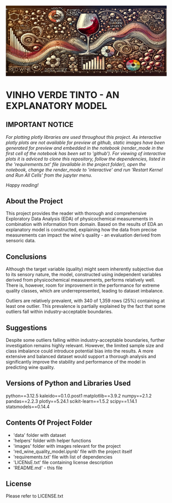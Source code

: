 ![Vinho Verde](images/readme_header.png)<br>
# VINHO VERDE TINTO - AN EXPLANATORY MODEL

## IMPORTANT NOTICE
<i>For plotting plotly libraries are used throughout this project. As interactive plotly plots
are not available for preview at github, static images have been generated for preview and
embedded in the notebook (render_mode in the first cell of the notebook has been set to 'github').
For viewing of interactive plots it is adviced to clone this repository, follow the dependencies, 
listed in the 'requirements.txt' file (available in the project folder), open the notebook,
change the render_mode to 'interactive' and run 'Restart Kernel and Run All Cells' from the
jupyter menu.

Happy reading!</i>

## About the Project
This project provides the reader with thorough and comprehensive Exploratory Data Analysis (EDA)
of physicochemical measurements in combination with information from domain. Based on the results
of EDA an explanatory model is constructed, explaining how the data from precise measurements
can impact the wine's quality - an evaluation derived from sensoric data.

## Conclusions
Although the target variable (quality) might seem inherently subjective due to its sensory nature,
the model, constructed using independent variables derived from physicochemical measurements,
performs relatively well. There is, however, room for improvement in the performance for extreme
quality classes, which are underrepresented, leading to dataset imbalance.

Outliers are relatively prevalent, with 340 of 1,359 rows (25%) containing at least one outlier.
This prevalence is partially explained by the fact that some outliers fall within industry-acceptable
boundaries.

## Suggestions
Despite some outliers falling within industry-acceptable boundaries, further investigation remains
highly relevant. However, the limited sample size and class imbalance could introduce potential bias
into the results. A more extensive and balanced dataset would support a thorough analysis and significantly
improve the stability and performance of the model in predicting wine quality.

## Versions of Python and Libraries Used
python==3.12.5
kaleido==0.1.0.post1
matplotlib==3.9.2
numpy==2.1.2
pandas==2.2.3
plotly==5.24.1
scikit-learn==1.5.2
scipy==1.14.1
statsmodels==0.14.4

## Contents Of Project Folder
- 'data' folder with dataset
- 'helpers' folder with helper functions
- 'images' folder with images relevant for the project
- 'red_wine_quality_model.ipynb' file with the project itself
- 'requirements.txt' file with list of dependencies
- 'LICENsE.txt' file containing license description
- 'README.md' - this file

## License
Please refer to LICENSE.txt

